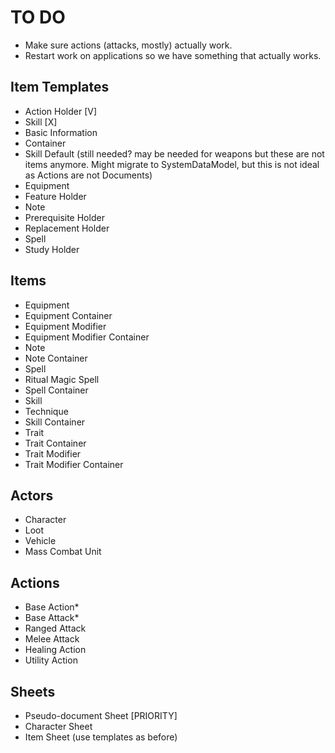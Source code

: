 # TO DO

- Make sure actions (attacks, mostly) actually work.
- Restart work on applications so we have something that actually works.

## Item Templates

- Action Holder [V]
- Skill [X]
- Basic Information
- Container
- Skill Default (still needed? may be needed for weapons but these are not items anymore. Might migrate to SystemDataModel, but this is not ideal as Actions are not Documents)
- Equipment
- Feature Holder
- Note
- Prerequisite Holder
- Replacement Holder
- Spell
- Study Holder

## Items

- Equipment
- Equipment Container
- Equipment Modifier
- Equipment Modifier Container
- Note
- Note Container
- Spell
- Ritual Magic Spell
- Spell Container
- Skill
- Technique
- Skill Container
- Trait
- Trait Container
- Trait Modifier
- Trait Modifier Container

## Actors

- Character
- Loot
- Vehicle
- Mass Combat Unit

## Actions

- Base Action\*
- Base Attack\*
- Ranged Attack
- Melee Attack
- Healing Action
- Utility Action

## Sheets

- Pseudo-document Sheet [PRIORITY]
- Character Sheet
- Item Sheet (use templates as before)
